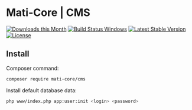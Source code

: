 # Mati-Core  | CMS

[![Downloads this Month](https://img.shields.io/packagist/dm/mati-core/cms.svg)](https://packagist.org/packages/mati-core/cms)
[![Build Status Windows](https://ci.appveyor.com/api/projects/status/github/mati-core/cms?branch=main&svg=true)](https://ci.appveyor.com/project/dg/tracy/branch/master)
[![Latest Stable Version](https://poser.pugx.org/mati-core/cms/v/stable)](https://github.com/mati-core/cms/releases)
[![License](https://img.shields.io/badge/license-MIT-yellow.svg)](https://github.com/mati-core/cms/blob/master/license.md)

Install
-------

Composer command:
```bash
composer require mati-core/cms
```

Install default database data:

```bash
php www/index.php app:user:init <login> <password>
```